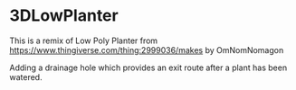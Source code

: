 # 3DLowPlanter
This is a remix of Low Poly Planter from https://www.thingiverse.com/thing:2999036/makes by OmNomNomagon



Adding a drainage hole which provides an exit route after a plant has been watered.
